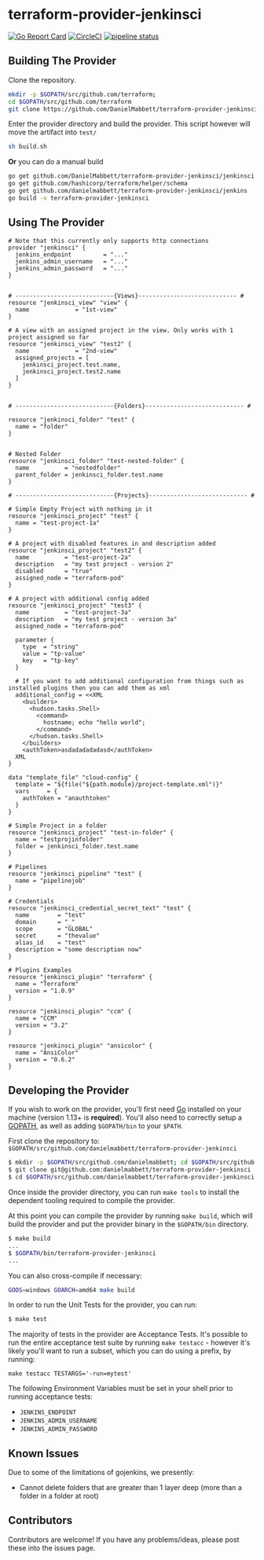 terraform-provider-jenkinsci
==================


[![Go Report Card](https://goreportcard.com/badge/github.com/DanielMabbett/terraform-provider-jenkinsci)](https://goreportcard.com/report/github.com/DanielMabbett/terraform-provider-jenkinsci)
[![CircleCI](https://circleci.com/gh/DanielMabbett/terraform-provider-jenkinsci.svg?style=svg)](https://circleci.com/gh/DanielMabbett/terraform-provider-jenkinsci)
[![pipeline status](https://gitlab.com/daniel.mabbett/terraform-provider-jenkinsci/badges/master/pipeline.svg)](https://gitlab.com/daniel.mabbett/terraform-provider-jenkinsci/commits/master)

Building The Provider
---------------------
Clone the repository.

```bash
mkdir -p $GOPATH/src/github.com/terraform; 
cd $GOPATH/src/github.com/terraform
git clone https://github.com/DanielMabbett/terraform-provider-jenkinsci
```

Enter the provider directory and build the provider. This script however will move the artifact into `test/`
```bash
sh build.sh
```

**Or** you can do a manual build
```bash
go get github.com/DanielMabbett/terraform-provider-jenkinsci/jenkinsci
go get github.com/hashicorp/terraform/helper/schema
go get github.com/danielmabbett/terraform-provider-jenkinsci/jenkins
go build -o terraform-provider-jenkinsci
```

Using The Provider
---------------------
```hcl
# Note that this currently only supports http connections
provider "jenkinsci" {
  jenkins_endpoint         = "..."
  jenkins_admin_username   = "..."
  jenkins_admin_password   = "..."
}


# ----------------------------{Views}---------------------------- #
resource "jenkinsci_view" "view" {
  name             = "1st-view"
}

# A view with an assigned project in the view. Only works with 1 project assigned so far
resource "jenkinsci_view" "test2" {
  name             = "2nd-view"
  assigned_projects = [
    jenkinsci_project.test.name,
    jenkinsci_project.test2.name
  ]
}


# ----------------------------{Folders}---------------------------- #

resource "jenkinsci_folder" "test" {
  name = "folder"
}


# Nested Folder
resource "jenkinsci_folder" "test-nested-folder" {
  name          = "nestedfolder"
  parent_folder = jenkinsci_folder.test.name
}

# ----------------------------{Projects}---------------------------- #

# Simple Empty Project with nothing in it
resource "jenkinsci_project" "test" {
  name = "test-project-1a"
}

# A project with disabled features in and description added 
resource "jenkinsci_project" "test2" {
  name          = "test-project-2a"
  description   = "my test project - version 2"
  disabled      = "true"
  assigned_node = "terraform-pod"
}

# A project with additional config added 
resource "jenkinsci_project" "test3" {
  name          = "test-project-3a"
  description   = "my test project - version 3a"
  assigned_node = "terraform-pod"

  parameter {
    type  = "string"
    value = "tp-value"
    key   = "tp-key"
  }

  # If you want to add additional configuration from things such as installed plugins then you can add them as xml
  additional_config = <<XML
    <builders>
      <hudson.tasks.Shell>
        <command>
          hostname; echo "hello world";
        </command>
      </hudson.tasks.Shell>
    </builders>
    <authToken>asdadadadadasd</authToken>
  XML
}

data "template_file" "cloud-config" {
  template = "${file("${path.module}/project-template.xml")}"
  vars     = {
    authToken = "anauthtoken"
  }
}

# Simple Project in a folder
resource "jenkinsci_project" "test-in-folder" {
  name = "testprojinfolder"
  folder = jenkinsci_folder.test.name
}

# Pipelines
resource "jenkinsci_pipeline" "test" {
  name = "pipelinejob"
}

# Credentials 
resource "jenkinsci_credential_secret_text" "test" {
  name        = "test"
  domain      = "_"
  scope       = "GLOBAL"
  secret      = "thevalue"
  alias_id    = "test"
  description = "some description now"
}

# Plugins Examples
resource "jenkinsci_plugin" "terraform" {
  name = "Terraform"
  version = "1.0.9"
}

resource "jenkinsci_plugin" "ccm" {
  name = "CCM"
  version = "3.2"
}

resource "jenkinsci_plugin" "ansicolor" {
  name = "AnsiColor"
  version = "0.6.2"
}

```

## Developing the Provider

If you wish to work on the provider, you'll first need [Go](http://www.golang.org) installed on your machine (version 1.13+ is **required**). You'll also need to correctly setup a [GOPATH](http://golang.org/doc/code.html#GOPATH), as well as adding `$GOPATH/bin` to your `$PATH`.

First clone the repository to: `$GOPATH/src/github.com/danielmabbett/terraform-provider-jenkinsci`

```sh
$ mkdir -p $GOPATH/src/github.com/danielmabbett; cd $GOPATH/src/github.com/danielmabbett
$ git clone git@github.com:danielmabbett/terraform-provider-jenkinsci
$ cd $GOPATH/src/github.com/danielmabbett/terraform-provider-jenkinsci
```

Once inside the provider directory, you can run `make tools` to install the dependent tooling required to compile the provider.

At this point you can compile the provider by running `make build`, which will build the provider and put the provider binary in the `$GOPATH/bin` directory.

```sh
$ make build
...
$ $GOPATH/bin/terraform-provider-jenkinsci
...
```

You can also cross-compile if necessary:

```sh
GOOS=windows GOARCH=amd64 make build
```

In order to run the Unit Tests for the provider, you can run:

```sh
$ make test
```

The majority of tests in the provider are Acceptance Tests. It's possible to run the entire acceptance test suite by running `make testacc` - however it's likely you'll want to run a subset, which you can do using a prefix, by running:

```
make testacc TESTARGS='-run=mytest'
```

The following Environment Variables must be set in your shell prior to running acceptance tests:

- `JENKINS_ENDPOINT`
- `JENKINS_ADMIN_USERNAME`
- `JENKINS_ADMIN_PASSWORD`

Known Issues
---------------------
Due to some of the limitations of gojenkins, we presently: 
* Cannot delete folders that are greater than 1 layer deep (more than a folder in a folder at root)

Contributors
---------------------
Contributors are welcome! If you have any problems/ideas, please post these into the issues page.
